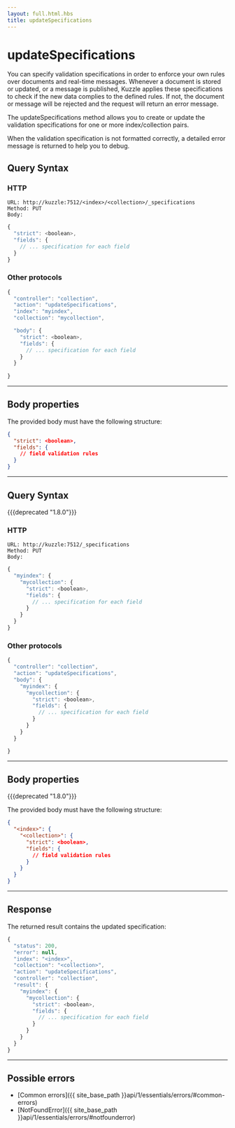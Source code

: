 ```yaml
---
layout: full.html.hbs
title: updateSpecifications
---
```


# updateSpecifications

You can specify validation specifications in order to enforce your own rules over documents and real-time messages.
Whenever a document is stored or updated, or a message is published, Kuzzle applies these specifications to check if the new data complies to the defined rules. If not, the document or message will be rejected and the request will return an error message.

The updateSpecifications method allows you to create or update the validation specifications for one or more index/collection pairs.

When the validation specification is not formatted correctly, a detailed error message is returned to help you to debug.

## Query Syntax

### HTTP

```http
URL: http://kuzzle:7512/<index>/<collection>/_specifications
Method: PUT  
Body:
```

```js
{
  "strict": <boolean>,
  "fields": {
    // ... specification for each field
  }
}
```

### Other protocols

```js
{
  "controller": "collection",
  "action": "updateSpecifications",
  "index": "myindex",
  "collection": "mycollection",

  "body": {
    "strict": <boolean>,
    "fields": {
      // ... specification for each field
    }
  }
  
}
```

---

## Body properties

The provided body must have the following structure:

```json
{
  "strict": <boolean>,
  "fields": {
    // field validation rules
  }
}
```

---

## Query Syntax

{{{deprecated "1.8.0"}}}

### HTTP

```http
URL: http://kuzzle:7512/_specifications
Method: PUT  
Body:
```

```js
{
  "myindex": {
    "mycollection": {
      "strict": <boolean>,
      "fields": {
        // ... specification for each field
      }
    }
  }
}
```

### Other protocols

```js
{
  "controller": "collection",
  "action": "updateSpecifications",
  "body": {
    "myindex": {
      "mycollection": {
        "strict": <boolean>,
        "fields": {
          // ... specification for each field
        }
      }
    }
  }

}
```

---

## Body properties

{{{deprecated "1.8.0"}}}

The provided body must have the following structure:

```json
{
  "<index>": {
    "<collection>": {
      "strict": <boolean>,
      "fields": {
        // field validation rules
      }
    }
  }
}
```

---

## Response

The returned result contains the updated specification:

```javascript
{
  "status": 200,
  "error": null,
  "index": "<index>",
  "collection": "<collection>",
  "action": "updateSpecifications",
  "controller": "collection",
  "result": {
    "myindex": {
      "mycollection": {
        "strict": <boolean>,
        "fields": {
          // ... specification for each field
        }
      }
    }
  }
}
```

---

## Possible errors

- [Common errors]({{ site_base_path }}api/1/essentials/errors/#common-errors)
- [NotFoundError]({{ site_base_path }}api/1/essentials/errors/#notfounderror)
